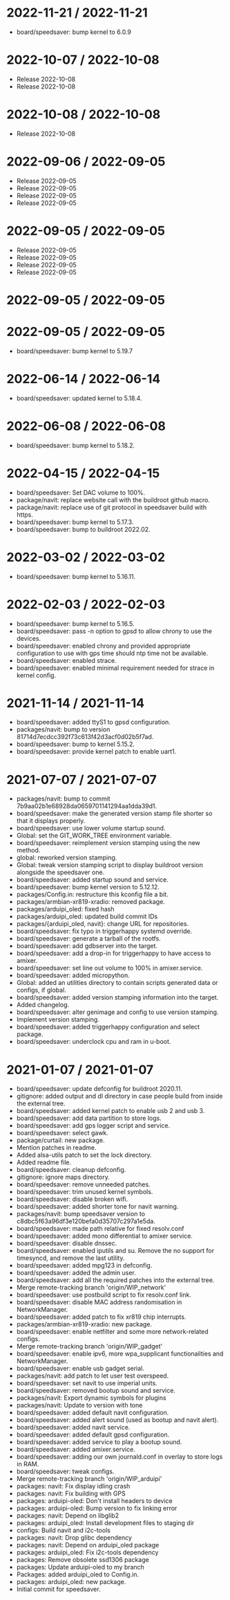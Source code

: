 
2022-11-21 / 2022-11-21
=======================

  * board/speedsaver: bump kernel to 6.0.9

2022-10-07 / 2022-10-08
=======================

  * Release 2022-10-08
  * Release 2022-10-08

2022-10-08 / 2022-10-08
=======================

  * Release 2022-10-08

2022-09-06 / 2022-09-05
=======================

  * Release 2022-09-05
  * Release 2022-09-05
  * Release 2022-09-05
  * Release 2022-09-05

2022-09-05 / 2022-09-05
=======================

  * Release 2022-09-05
  * Release 2022-09-05
  * Release 2022-09-05
  * Release 2022-09-05

2022-09-05 / 2022-09-05
=======================



2022-09-05 / 2022-09-05
=======================

  * board/speedsaver: bump kernel to 5.19.7

2022-06-14 / 2022-06-14
=======================

  * board/speedsaver: updated kernel to 5.18.4.

2022-06-08 / 2022-06-08
=======================

  * board/speedsaver: bump kernel to 5.18.2.

2022-04-15 / 2022-04-15
=======================

  * board/speedsaver: Set DAC volume to 100%.
  * package/navit: replace website call with the buildroot github macro.
  * package/navit: replace use of git protocol in speedsaver build with https.
  * board/speedsaver: bump kernel to 5.17.3.
  * board/speedsaver: bump to buildroot 2022.02.

2022-03-02 / 2022-03-02
=======================

  * board/speedsaver: bump kernel to 5.16.11.

2022-02-03 / 2022-02-03
=======================

  * board/speedsaver: bump kernel to 5.16.5.
  * board/speedsaver: pass -n option to gpsd to allow chrony to use the devices.
  * board/speedsaver: enabled chrony and provided appropriate configuration to use with gps time should ntp time not be available.
  * board/speedsaver: enabled strace.
  * board/speedsaver: enabled minimal requirement needed for strace in kernel config.

2021-11-14 / 2021-11-14
=======================

  * board/speedsaver: added ttyS1 to gpsd configuration.
  * packages/navit: bump to version 81714d7ecdcc392f73c613f42d3acf0d02b5f7ad.
  * board/speedsaver: bump to kernel 5.15.2.
  * board/speedsaver: provide kernel patch to enable uart1.

2021-07-07 / 2021-07-07
=======================

  * packages/navit: bump to commit 7b9aa02b1e68928da0659701141294aa1dda39d1.
  * board/speedsaver: make the generated version stamp file shorter so that it displays properly.
  * board/speedsaver: use lower volume startup sound.
  * Global: set the GIT_WORK_TREE environment variable.
  * board/speedsaver: reimplement version stamping using the new method.
  * global: reworked version stamping.
  * Global: tweak version stamping script to display buildroot version alongside the speedsaver one.
  * board/speedsaver: added startup sound and service.
  * board/speedsaver: bump kernel version to 5.12.12.
  * packages/Config.in: restructure this kconfig file a bit.
  * packages/armbian-xr819-xradio: removed package.
  * packages/arduipi_oled: fixed hash
  * packages/arduipi_oled: updated build commit IDs
  * packages/{arduipi_oled, navit}: change URL for repositories.
  * board/speedsaver: fix typo in triggerhappy systemd override.
  * board/speedsaver: generate a tarball of the rootfs.
  * board/speedsaver: add gdbserver into the target.
  * board/speedsaver: add a drop-in for triggerhappy to have access to amixer.
  * board/speedsaver: set line out volume to 100% in amixer.service.
  * board/speedsaver: added micropython.
  * Global: added an utilities directory to contain scripts generated data or configs, if global.
  * board/speedsaver: added version stamping information into the target.
  * Added changelog.
  * board/speedsaver: alter genimage and config to use version stamping.
  * Implement version stamping.
  * board/speedsaver: added triggerhappy configuration and select package.
  * board/speedsaver: underclock cpu and ram in u-boot.

2021-01-07 / 2021-01-07
=======================

  * board/speedsaver: update defconfig for buildroot 2020.11.
  * gitignore: added output and dl directory in case people build from inside the external tree.
  * board/speedsaver: added kernel patch to enable usb 2 and usb 3.
  * board/speedsaver: add data partition to store logs.
  * board/speedsaver: add gps logger script and service.
  * board/speedsaver: select gawk.
  * package/curtail: new package.
  * Mention patches in readme.
  * Added alsa-utils patch to set the lock directory.
  * Added readme file.
  * board/speedsaver: cleanup defconfig.
  * gitignore: ignore maps directory.
  * board/speedsaver: remove unneeded patches.
  * board/speedsaver: trim unused kernel symbols.
  * board/speedsaver: disable broken wifi.
  * board/speedsaver: added shorter tone for navit warning.
  * packages/navit: bump speedsaver version to c8dbc5f63a96df3e120befa0d35707c297a1e5da.
  * board/speedsaver: made path relative for fixed resolv.conf
  * board/speedsaver: added mono differential to amixer service.
  * board/speedsaver: disable dnssec.
  * board/speedsaver: enabled iputils and su. Remove the no support for timesyncd, and remove the last utility.
  * board/speedsaver: added mpg123 in defconfig.
  * board/speedsaver: added the admin user.
  * board/speedsaver: add all the required patches into the external tree.
  * Merge remote-tracking branch 'origin/WIP_network'
  * board/speedsaver: use postbuild script to fix resolv.conf link.
  * board/speedsaver: disable MAC address randomisation in NetworkManager.
  * board/speedsaver: added patch to fix xr819 chip interrupts.
  * packages/armbian-xr819-xradio: new package.
  * board/speedsaver: enable netfilter and some more network-related configs.
  * Merge remote-tracking branch 'origin/WIP_gadget'
  * board/speedsaver: enable ipv6, more wpa_supplicant functionalities and NetworkManager.
  * board/speedsaver: enable usb gadget serial.
  * packages/navit: add patch to let user test overspeed.
  * board/speedsaver: set navit to use imperial units.
  * board/speedsaver: removed bootup sound and service.
  * packages/navit: Export dynamic symbols for plugins
  * packages/navit: Update to version with tone
  * board/speedsaver: added default navit configuration.
  * board/speedsaver: added alert sound (used as bootup and navit alert).
  * board/speedsaver: added navit service.
  * board/speedsaver: added default gpsd configuration.
  * board/speedsaver: added service to play a bootup sound.
  * board/speedsaver: added amixer.service.
  * board/speedsaver: adding our own journald.conf in overlay to store logs in RAM.
  * board/speedsaver: tweak configs.
  * Merge remote-tracking branch 'origin/WIP_arduipi'
  * packages: navit: Fix display idling crash
  * packages: navit: Fix building with GPS
  * packages: arduipi-oled: Don't install headers to device
  * packages: arduipi-oled: Bump version to fix linking error
  * packages: navit: Depend on libglib2
  * packages: arduipi_oled: Install development files to staging dir
  * configs: Build navit and i2c-tools
  * packages: navit: Drop glibc dependency
  * packages: navit: Depend on arduipi_oled package
  * packages: arduipi_oled: Fix i2c-tools dependency
  * packages: Remove obsolete ssd1306 package
  * packages: Update arduipi-oled to my branch
  * Packages: added arduipi_oled to Config.in.
  * packages: arduipi_oled: new package.
  * Initial commit for speedsaver.
